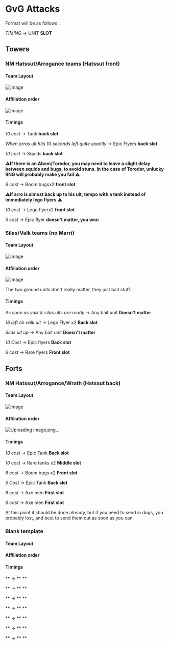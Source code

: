 
# GvG Attacks

Format will be as follows :

*TIMING* -> UNIT **SLOT**

## Towers

### NM Hatssut/Arrogance teams (Hatssut front)

#### Team Layout

![image](https://github.com/Pink-Peanuts/wor-stuff/assets/144652551/3e943920-40dd-4966-ae66-b9edbe31bb11)

#### Affiliation order

![image](https://github.com/Pink-Peanuts/wor-stuff/assets/144652551/ba39cbf1-d244-46fe-9c8e-26292eda6155)

#### Timings

*10 cost* -> Tank **back slot**

*When arros ult hits 10 seconds left quite exactly* -> Epic Flyers **back slot**

*10 cost* -> Squids **back slot**

⚠️**If there is an Abom/Torodor, you may need to leave a slight delay between squids and bugs, to avoid stuns. In the case of Torodor, unlucky RNG will probably make you fail** ⚠️

*6 cost* -> Boom bugsx2 **front slot**

⚠️**If arro is almost back up to his ult, tempo with a tank instead of immediately lego flyers** ⚠️

*10 cost* -> Lego flyerx2 **front slot**

*5 cost* -> Epic flyer **doesn't matter, you won**


### Silas/Valk teams (no Marri)

#### Team Layout
![image](https://github.com/Pink-Peanuts/wor-stuff/assets/144652551/df1c3a98-5cb1-43e8-b5a1-bfc31af9bb3e)

#### Affiliation order

![image](https://github.com/Pink-Peanuts/wor-stuff/assets/144652551/5e6df53b-aaa8-4f6e-8c4b-34f5c11f9329)

The two ground units don't really matter, they just bait stuff.


#### Timings

*As soon as valk & silas ults are ready* -> Any bait unit **Doesn't matter**

*16 left on valk ult* -> Lego Flyer x2 **Back slot**

*Silas ult up* -> Any bait unit **Doesn't matter**

*10 Cost* -> Epic flyers **Back slot**

*6 cost* -> Rare flyers **Front slot**

## Forts

### NM Hatssut/Arrogance/Wrath (Hatssut back)

#### Team Layout

![image](https://github.com/Pink-Peanuts/wor-stuff/assets/144652551/8795e52c-a36c-400e-9036-18860c0aae16)

#### Affiliation order

![Uploading image.png…]()


#### Timings

*10 cost* -> Epic Tank **Back slot**

*10 cost* -> Rare tanks x2 **Middle slot**

*6 cost* -> Boom bugs x2 **Front slot**

*5 Cost* -> Epic Tank **Back slot**

*6 cost* -> Axe men **First slot**

*6 cost* -> Axe men **First slot**

At this point it should be done already, but if you need to send in dogs, you probably lost, and best to send them out as soon as you can 

### Blank template

#### Team Layout

#### Affiliation order

#### Timings

** -> ** **

** -> ** **

** -> ** **

** -> ** **

** -> ** **

** -> ** **

** -> ** **
    

